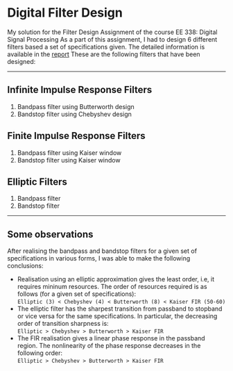 # Digital Filter Design
My solution for the Filter Design Assignment of the course EE 338: Digital Signal Processing
As a part of this assignment, I had to design 6 different filters based a set of specifications given. The detailed information is available in the [report](./180070032.pdf)
These are the following filters that have been designed:

---
## Infinite Impulse Response Filters
1. Bandpass filter using Butterworth design
2. Bandstop filter using Chebyshev design

## Finite Impulse Response Filters
1. Bandpass filter using Kaiser window
2. Bandstop filter using Kaiser window

## Elliptic Filters
1. Bandpass filter
2. Bandstop filter

---
## Some observations
After realising the bandpass and bandstop filters for a given set of specifications
in various forms, I was able to make the following conclusions:
- Realisation using an elliptic approximation gives the least order, i.e, it
requires mininum resources. The order of resources required is as follows
(for a given set of specifications):  
```Elliptic (3) < Chebyshev (4) < Butterworth (8) < Kaiser FIR (50-60)```
- The elliptic filter has the sharpest transition from passband to stopband or
vice versa for the same specifications. In particular, the decreasing order of
transition sharpness is:  
```Elliptic > Chebyshev > Butterworth > Kaiser FIR```
- The FIR realisation gives a linear phase response in the passband region.
The nonlinearity of the phase response decreases in the following order:  
```Elliptic > Chebyshev > Butterworth > Kaiser FIR```

